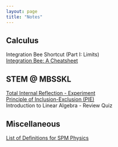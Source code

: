```yaml
---
layout: page
title: "Notes"
---
```

## Calculus

Integration Bee Shortcut (Part I: Limits) <br>
[Integration Bee: A Cheatsheet](/assets/uploads/integration_bee_cheatsheet.pdf)

## STEM @ MBSSKL

[Total Internal Reflection - Experiment](/assets/uploads/total_internal_reflection.pdf) <br>
[Principle of Inclusion-Exclusion (PIE)](/assets/uploads/countingandprobability-senior.pdf) <br>
Introduction to Linear Algebra - Review Quiz

## Miscellaneous

[List of Definitions for SPM Physics](/assets/uploads/spm_physics_list_of_definitions.pdf) <br>
